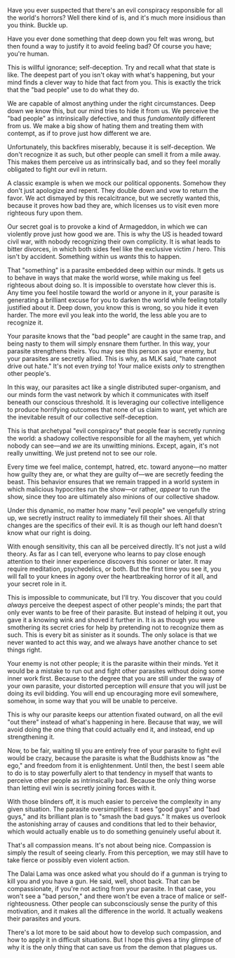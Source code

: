Have you ever suspected that there's an evil conspiracy responsible for all the world's horrors? Well there kind of is, and it's much more insidious than you think. Buckle up.

Have you ever done something that deep down you felt was wrong, but then found a way to justify it to avoid feeling bad? Of course you have; you're human. 

This is willful ignorance; self-deception. Try and recall what that state is like.
The deepest part of you isn't okay with what's happening, but your mind finds a clever way to hide that fact from you. This is exactly the trick that the "bad people" use to do what they do.

We are capable of almost anything under the right circumstances. Deep down we know this, but our mind tries to hide it from us. We perceive the "bad people" as intrinsically defective, and thus _fundamentally_ different from us. We make a big show of hating them and treating them with contempt, as if to prove just how different we are.

Unfortunately, this backfires miserably, because it is self-deception. We don't recognize it as such, but other people can smell it from a mile away. This makes them perceive _us_ as intrinsically bad, and so they feel morally obligated to fight _our_ evil in return.

A classic example is when we mock our political opponents. Somehow they don't just apologize and repent. They double down and vow to return the favor. We act dismayed by this recalcitrance, but we secretly wanted this, because it proves how bad they are, which licenses us to visit even more righteous fury upon them.

Our secret goal is to provoke a kind of Armageddon, in which we can violently prove just how good we are. This is why the US is headed toward civil war, with nobody recognizing their own complicity. It is what leads to bitter divorces, in which both sides feel like the exclusive victim / hero. This isn't by accident. Something within us _wants_ this to happen.

That "something" is a parasite embedded deep within our minds. It gets us to behave in ways that make the world worse, while making us feel righteous about doing so. It is impossible to overstate how clever this is. Any time you feel hostile toward the world or anyone in it, your parasite is generating a brilliant excuse for you to darken the world while feeling totally justified about it. Deep down, you know this is wrong, so you hide it even harder. The more evil you leak into the world, the less able you are to recognize it.

Your parasite knows that the "bad people" are caught in the same trap, and being nasty to them will simply ensnare them further. In this way, your parasite strengthens theirs. You may see this person as your enemy, but your parasites are secretly allied. This is why, as MLK said, "hate cannot drive out hate." It's not even _trying_ to! Your malice exists _only_ to strengthen other people's.

In this way, our parasites act like a single distributed super-organism, and our minds form the vast network by which it communicates with itself beneath our conscious threshold. It is leveraging our collective intelligence to produce horrifying outcomes that none of us claim to want, yet which are the inevitable result of our collective self-deception.

This is that archetypal "evil conspiracy" that people fear is secretly running the world: a shadowy collective responsible for all the mayhem, yet which nobody can see—and _we_ are its unwitting minions. Except, again, it's not really unwitting. We just pretend not to see our role. 

Every time we feel malice, contempt, hatred, etc. toward anyone—no matter how guilty they are, or what they are guilty of—we are secretly feeding the beast. This behavior ensures that we remain trapped in a world system in which malicious hypocrites run the show—or rather, _appear_ to run the show, since they too are ultimately also minions of our collective shadow.

Under this dynamic, no matter how many "evil people" we vengefully string up, we secretly instruct reality to immediately fill their shoes. All that changes are the specifics of their evil. It is as though our left hand doesn't know what our right is doing.

With enough sensitivity, this can all be perceived directly. It's not just a wild theory. As far as I can tell, everyone who learns to pay close enough attention to their inner experience discovers this sooner or later. It may require meditation, psychedelics, or both. But the first time you see it, you will fall to your knees in agony over the heartbreaking horror of it all, and your secret role in it.

This is impossible to communicate, but I'll try. You discover that you could _always_ perceive the deepest aspect of other people's minds; the part that only ever wants to be free of their parasite. But instead of helping it out, you gave it a knowing wink and shoved it further in. It is as though you were smothering its secret cries for help by pretending not to recognize them as such. This is every bit as sinister as it sounds. The only solace is that we never wanted to act this way, and we always have another chance to set things right.

Your enemy is not other people; it is the parasite within their minds. Yet it would be a mistake to run out and fight other parasites without doing some inner work first. Because to the degree that you are still under the sway of your own parasite, your distorted perception will _ensure_ that you will just be doing its evil bidding. You will end up encouraging more evil somewhere, somehow, in some way that you will be unable to perceive.

This is why our parasite keeps our attention fixated outward, on all the evil "out there" instead of what's happening in here. Because that way, we will avoid doing the one thing that could actually end it, and instead, end up strengthening it.

Now, to be fair, waiting til you are entirely free of your parasite to fight evil would be crazy, because the parasite is what the Buddhists know as "the ego," and freedom from it is enlightenment. Until then, the best I seem able to do is to stay powerfully alert to that tendency in myself that wants to perceive other people as intrinsically bad. Because the only thing worse than letting evil win is secretly joining forces with it.

With those blinders off, it is much easier to perceive the complexity in any given situation. The parasite oversimplifies: it sees "good guys" and "bad guys," and its brilliant plan is to "smash the bad guys." It makes us overlook the astonishing array of causes and conditions that led to their behavior, which would actually enable us to do something genuinely useful about it.

That's all compassion means. It's not about being nice. Compassion is simply the result of seeing clearly. From this perception, we may still have to take fierce or possibly even violent action.

The Dalai Lama was once asked what you should do if a gunman is trying to kill you and you have a gun. He said, well, shoot back. That can be compassionate, if you're not acting from your parasite. In that case, you won't see a "bad person," and there won't be even a trace of malice or self-righteousness. Other people can subconsciously sense the purity of this motivation, and it makes all the difference in the world. It actually weakens their parasites and yours.

There's a lot more to be said about how to develop such compassion, and how to apply it in difficult situations. But I hope this gives a tiny glimpse of why it is the only thing that can save us from the demon that plagues us.


